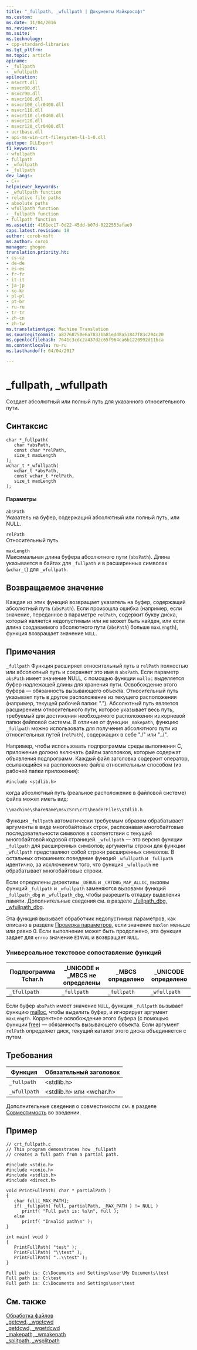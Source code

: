 ```yaml
---
title: "_fullpath, _wfullpath | Документы Майкрософт"
ms.custom: 
ms.date: 11/04/2016
ms.reviewer: 
ms.suite: 
ms.technology:
- cpp-standard-libraries
ms.tgt_pltfrm: 
ms.topic: article
apiname:
- _fullpath
- _wfullpath
apilocation:
- msvcrt.dll
- msvcr80.dll
- msvcr90.dll
- msvcr100.dll
- msvcr100_clr0400.dll
- msvcr110.dll
- msvcr110_clr0400.dll
- msvcr120.dll
- msvcr120_clr0400.dll
- ucrtbase.dll
- api-ms-win-crt-filesystem-l1-1-0.dll
apitype: DLLExport
f1_keywords:
- wfullpath
- fullpath
- _wfullpath
- _fullpath
dev_langs:
- C++
helpviewer_keywords:
- _wfullpath function
- relative file paths
- absolute paths
- wfullpath function
- _fullpath function
- fullpath function
ms.assetid: 4161ec17-0d22-45dd-b07d-0222553afae9
caps.latest.revision: 18
author: corob-msft
ms.author: corob
manager: ghogen
translation.priority.ht:
- cs-cz
- de-de
- es-es
- fr-fr
- it-it
- ja-jp
- ko-kr
- pl-pl
- pt-br
- ru-ru
- tr-tr
- zh-cn
- zh-tw
ms.translationtype: Machine Translation
ms.sourcegitcommit: a82768750e6a7837bb81edd8a51847f83c294c20
ms.openlocfilehash: 7641c3cdc2a437d2c65f964ca6b1220992d11bca
ms.contentlocale: ru-ru
ms.lasthandoff: 04/04/2017

---
```

# <a name="fullpath-wfullpath"></a>_fullpath, _wfullpath
Создает абсолютный или полный путь для указанного относительного пути.  
  
## <a name="syntax"></a>Синтаксис  
  
```  
char *_fullpath(   
   char *absPath,  
   const char *relPath,  
   size_t maxLength   
);  
wchar_t *_wfullpath(   
   wchar_t *absPath,  
   const wchar_t *relPath,  
   size_t maxLength   
);  
```  
  
#### <a name="parameters"></a>Параметры  
 `absPath`  
 Указатель на буфер, содержащий абсолютный или полный путь, или NULL.  
  
 `relPath`  
 Относительный путь.  
  
 `maxLength`  
 Максимальная длина буфера абсолютного пути (`absPath`). Длина указывается в байтах для `_fullpath` и в расширенных символах (`wchar_t`) для `_wfullpath`.  
  
## <a name="return-value"></a>Возвращаемое значение  
 Каждая из этих функций возвращает указатель на буфер, содержащий абсолютный путь (`absPath`). Если произошла ошибка (например, если значение, переданное в параметре `relPath`, содержит букву диска, который является недопустимым или не может быть найден, или если длина создаваемого абсолютного пути (`absPath`) больше `maxLength`), функция возвращает значение `NULL`.  
  
## <a name="remarks"></a>Примечания  
 `_fullpath` Функция расширяет относительный путь в `relPath` полностью или абсолютный путь и сохраняет это имя в `absPath`. Если параметр `absPath` имеет значение NULL, с помощью функции `malloc` выделяется буфер надлежащей длины для хранения пути. Освобождение этого буфера — обязанность вызывающего объекта. Относительный путь указывает путь в другое расположение из текущего расположения (например, текущей рабочей папки: "."). Абсолютный путь является расширением относительного пути, которое указывает весь путь, требуемый для достижения необходимого расположения из корневой папки файловой системы. В отличие от функции `_makepath`, функцию `_fullpath` можно использовать для получения абсолютного пути из относительных путей (`relPath`), содержащих в себе "./" или "../".  
  
 Например, чтобы использовать подпрограммы среды выполнения C, приложение должно включать файлы заголовков, которые содержат объявления подпрограмм. Каждый файл заголовка содержит оператор, ссылающийся на расположение файла относительным способом (из рабочей папки приложения):  
  
```  
#include <stdlib.h>  
```  
  
 когда абсолютный путь (реальное расположение в файловой системе) файла может иметь вид:  
  
```  
\\machine\shareName\msvcSrc\crt\headerFiles\stdlib.h  
```  
  
 Функция `_fullpath` автоматически требуемым образом обрабатывает аргументы в виде многобайтовых строк, распознавая многобайтовые последовательности символов в соответствии с текущей многобайтовой кодовой страницей. `_wfullpath` — это версия функции `_fullpath` для расширенных символов; аргументы строки для функции `_wfullpath` представляют собой строки расширенных символов. В остальных отношениях поведение функций `_wfullpath` и `_fullpath` идентично, за исключением того, что функция `_wfullpath` не обрабатывает многобайтовые строки.  
  
 Если определены директивы `_DEBUG` и `_CRTDBG_MAP_ALLOC`, вызовы функций `_fullpath` и `_wfullpath` заменяются вызовами функций `_fullpath_dbg` и `_wfullpath_dbg`, чтобы разрешить отладку выделения памяти. Дополнительные сведения см. в разделе [_fullpath_dbg, _wfullpath_dbg](../../c-runtime-library/reference/fullpath-dbg-wfullpath-dbg.md).  
  
 Эта функция вызывает обработчик недопустимых параметров, как описано в разделе [Проверка параметров](../../c-runtime-library/parameter-validation.md), если значение `maxlen` меньше или равно 0. Если выполнение может быть продолжено, эта функция задает для `errno` значение `EINVAL` и возвращает `NULL`.  
  
### <a name="generic-text-routine-mappings"></a>Универсальное текстовое сопоставление функций  
  
|Подпрограмма Tchar.h|_UNICODE и _MBCS не определены|_MBCS определено|_UNICODE определено|  
|---------------------|--------------------------------------|--------------------|-----------------------|  
|`_tfullpath`|`_fullpath`|`_fullpath`|`_wfullpath`|  
  
 Если буфер `absPath` имеет значение `NULL`, функция `_fullpath` вызывает функцию [malloc](../../c-runtime-library/reference/malloc.md), чтобы выделить буфер, и игнорирует аргумент `maxLength`. Корректное освобождение этого буфера (с помощью функции [free](../../c-runtime-library/reference/free.md)) — обязанность вызывающего объекта. Если аргумент `relPath` определяет диск, текущий каталог этого диска объединяется с путем.  
  
## <a name="requirements"></a>Требования  
  
|Функция|Обязательный заголовок|  
|--------------|---------------------|  
|`_fullpath`|\<stdlib.h>|  
|`_wfullpath`|\<stdlib.h> или \<wchar.h>|  
  
 Дополнительные сведения о совместимости см. в разделе [Совместимость](../../c-runtime-library/compatibility.md) во введении.  
  
## <a name="example"></a>Пример  
  
```  
// crt_fullpath.c  
// This program demonstrates how _fullpath  
// creates a full path from a partial path.  
  
#include <stdio.h>  
#include <conio.h>  
#include <stdlib.h>  
#include <direct.h>  
  
void PrintFullPath( char * partialPath )  
{  
   char full[_MAX_PATH];  
   if( _fullpath( full, partialPath, _MAX_PATH ) != NULL )  
      printf( "Full path is: %s\n", full );  
   else  
      printf( "Invalid path\n" );  
}  
  
int main( void )  
{  
   PrintFullPath( "test" );  
   PrintFullPath( "\\test" );  
   PrintFullPath( "..\\test" );  
}  
```  
  
```Output  
Full path is: C:\Documents and Settings\user\My Documents\test  
Full path is: C:\test  
Full path is: C:\Documents and Settings\user\test  
```  
  
## <a name="see-also"></a>См. также  
 [Обработка файлов](../../c-runtime-library/file-handling.md)   
 [_getcwd, _wgetcwd](../../c-runtime-library/reference/getcwd-wgetcwd.md)   
 [_getdcwd, _wgetdcwd](../../c-runtime-library/reference/getdcwd-wgetdcwd.md)   
 [_makepath, _wmakepath](../../c-runtime-library/reference/makepath-wmakepath.md)   
 [_splitpath, _wsplitpath](../../c-runtime-library/reference/splitpath-wsplitpath.md)
